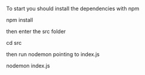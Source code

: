 To start you should install the dependencies with npm

npm install

then enter the src folder

cd src

then run nodemon pointing to index.js

nodemon index.js